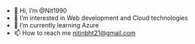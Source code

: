 - 👋 Hi, I’m @Nit1990
- 👀 I’m interested in Web development and Cloud technologies
- 🌱 I’m currently learning Azure
- 📫 How to reach me nitinbht21@gmail.com

<!---
Nit1990/Nit1990 is a ✨ special ✨ repository because its `README.md` (this file) appears on your GitHub profile.
You can click the Preview link to take a look at your changes.
--->
